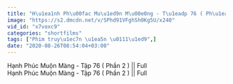 ```yaml
---
title: "H\u1ea1nh Ph\u00fac Mu\u1ed9n M\u00e0ng - T\u1eadp 76 ( Ph\u1ea7n 2 ) Full"
image: "https://s2.dmcdn.net/v/SPhd91VFghSh0Kg5U/x240"
vid_id: "x7voxc9"
categories: "shortfilms"
tags: ["Phim truy\u1ec7n \u1ea5n \u0111\u1ed9",]
date: "2020-08-26T08:54:04+03:00"
---
```

Hạnh Phúc Muộn Màng - Tập 76 ( Phần 2 ) || Full  <br>Hạnh Phúc Muộn Màng - Tập 76 ( Phần 2 ) || Full
